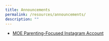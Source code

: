 ```yaml
---
title: Announcements
permalink: /resources/announcements/
description: ""
---
```

* [MOE Parenting-Focused Instagram Account](https://www.instagram.com/parentingwith.moesg/)
